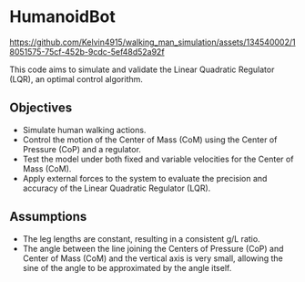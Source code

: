# HumanoidBot

https://github.com/Kelvin4915/walking_man_simulation/assets/134540002/18051575-75cf-452b-9cdc-5ef48d52a92f






This code aims to simulate and validate the Linear Quadratic Regulator (LQR), an optimal control algorithm.

## Objectives

* Simulate human walking actions.
* Control the motion of the Center of Mass (CoM) using the Center of Pressure (CoP) and a regulator.
* Test the model under both fixed and variable velocities for the Center of Mass (CoM).
* Apply external forces to the system to evaluate the precision and accuracy of the Linear Quadratic Regulator (LQR).

## Assumptions

* The leg lengths are constant, resulting in a consistent g/L ratio.
* The angle between the line joining the Centers of Pressure (CoP) and Center of Mass (CoM) and the vertical axis is very small, allowing the sine of the angle to be approximated by the angle itself.

